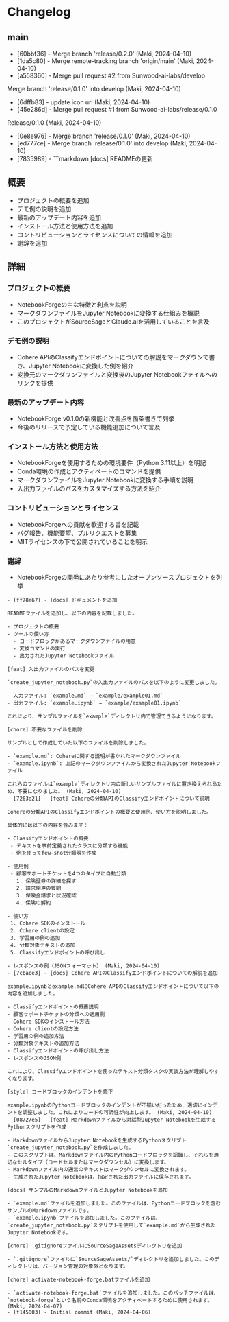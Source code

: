 # Changelog

## main

- [60bbf36] - Merge branch 'release/0.2.0' (Maki, 2024-04-10)
- [1da5c80] - Merge remote-tracking branch 'origin/main' (Maki, 2024-04-10)
- [a558360] - Merge pull request #2 from Sunwood-ai-labs/develop

Merge branch 'release/0.1.0' into develop (Maki, 2024-04-10)
- [6dffb83] - update icon url (Maki, 2024-04-10)
- [45e286d] - Merge pull request #1 from Sunwood-ai-labs/release/0.1.0

Release/0.1.0 (Maki, 2024-04-10)
- [0e8e976] - Merge branch 'release/0.1.0' (Maki, 2024-04-10)
- [ed777ce] - Merge branch 'release/0.1.0' into develop (Maki, 2024-04-10)
- [7835989] - ```markdown
[docs] READMEの更新

## 概要

- プロジェクトの概要を追加
- デモ例の説明を追加
- 最新のアップデート内容を追加
- インストール方法と使用方法を追加
- コントリビューションとライセンスについての情報を追加
- 謝辞を追加

## 詳細

### プロジェクトの概要

- NotebookForgeの主な特徴と利点を説明
- マークダウンファイルをJupyter Notebookに変換する仕組みを概説
- このプロジェクトがSourceSageとClaude.aiを活用していることを言及

### デモ例の説明

- Cohere APIのClassifyエンドポイントについての解説をマークダウンで書き、Jupyter Notebookに変換した例を紹介
- 変換元のマークダウンファイルと変換後のJupyter Notebookファイルへのリンクを提供

### 最新のアップデート内容

- NotebookForge v0.1.0の新機能と改善点を箇条書きで列挙
- 今後のリリースで予定している機能追加について言及

### インストール方法と使用方法

- NotebookForgeを使用するための環境要件（Python 3.11以上）を明記
- Conda環境の作成とアクティベートのコマンドを提供
- マークダウンファイルをJupyter Notebookに変換する手順を説明
- 入出力ファイルのパスをカスタマイズする方法を紹介

### コントリビューションとライセンス

- NotebookForgeへの貢献を歓迎する旨を記載
- バグ報告、機能要望、プルリクエストを募集
- MITライセンスの下で公開されていることを明示

### 謝辞

- NotebookForgeの開発にあたり参考にしたオープンソースプロジェクトを列挙
``` (Maki, 2024-04-10)
- [ff78e67] - [docs] ドキュメントを追加

READMEファイルを追加し、以下の内容を記載しました。

- プロジェクトの概要
- ツールの使い方
  - コードブロックがあるマークダウンファイルの用意
  - 変換コマンドの実行
  - 出力されたJupyter Notebookファイル

[feat] 入出力ファイルのパスを変更

`create_jupyter_notebook.py`の入出力ファイルのパスを以下のように変更しました。

- 入力ファイル: `example.md` → `example/example01.md`
- 出力ファイル: `example.ipynb` → `example/example01.ipynb`

これにより、サンプルファイルを`example`ディレクトリ内で管理できるようになります。

[chore] 不要なファイルを削除

サンプルとして作成していた以下のファイルを削除しました。

- `example.md`: Cohereに関する説明が書かれたマークダウンファイル
- `example.ipynb`: 上記のマークダウンファイルから変換されたJupyter Notebookファイル

これらのファイルは`example`ディレクトリ内の新しいサンプルファイルに置き換えられるため、不要になりました。 (Maki, 2024-04-10)
- [7263e21] - [feat] Cohereの分類APIのClassifyエンドポイントについて説明

Cohereの分類APIのClassifyエンドポイントの概要と使用例、使い方を説明しました。

具体的には以下の内容を含みます：

- Classifyエンドポイントの概要
 - テキストを事前定義されたクラスに分類する機能
 - 例を使ってfew-shot分類器を作成

- 使用例
 - 顧客サポートチケットを4つのタイプに自動分類
   1. 保険証券の詳細を探す
   2. 請求関連の質問
   3. 保険金請求と状況確認
   4. 保険の解約

- 使い方
 1. Cohere SDKのインストール
 2. Cohere clientの設定
 3. 学習用の例の追加
 4. 分類対象テキストの追加
 5. Classifyエンドポイントの呼び出し

- レスポンスの例（JSONフォーマット） (Maki, 2024-04-10)
- [7cbace3] - [docs] Cohere APIのClassifyエンドポイントについての解説を追加

example.ipynbとexample.mdにCohere APIのClassifyエンドポイントについて以下の内容を追加しました。

- Classifyエンドポイントの概要説明
- 顧客サポートチケットの分類への適用例
- Cohere SDKのインストール方法
- Cohere clientの設定方法
- 学習用の例の追加方法
- 分類対象テキストの追加方法
- Classifyエンドポイントの呼び出し方法
- レスポンスのJSON例

これにより、Classifyエンドポイントを使ったテキスト分類タスクの実装方法が理解しやすくなります。

[style] コードブロックのインデントを修正

example.ipynbのPythonコードブロックのインデントが不揃いだったため、適切にインデントを調整しました。これによりコードの可読性が向上します。 (Maki, 2024-04-10)
- [08727e5] - [feat] Markdownファイルから対話型Jupyter Notebookを生成するPythonスクリプトを作成

- MarkdownファイルからJupyter Notebookを生成するPythonスクリプト`create_jupyter_notebook.py`を作成しました。
- このスクリプトは、Markdownファイル内のPythonコードブロックを認識し、それらを適切なセルタイプ（コードセルまたはマークダウンセル）に変換します。
- Markdownファイル内の通常のテキストはマークダウンセルに変換されます。
- 生成されたJupyter Notebookは、指定された出力ファイルに保存されます。

[docs] サンプルのMarkdownファイルとJupyter Notebookを追加

- `example.md`ファイルを追加しました。このファイルは、Pythonコードブロックを含むサンプルのMarkdownファイルです。
- `example.ipynb`ファイルを追加しました。このファイルは、`create_jupyter_notebook.py`スクリプトを使用して`example.md`から生成されたJupyter Notebookです。

[chore] .gitignoreファイルにSourceSageAssetsディレクトリを追加

- `.gitignore`ファイルに`SourceSageAssets/`ディレクトリを追加しました。このディレクトリは、バージョン管理の対象外となります。

[chore] activate-notebook-forge.batファイルを追加

- `activate-notebook-forge.bat`ファイルを追加しました。このバッチファイルは、`notebook-forge`という名前のConda環境をアクティベートするために使用されます。 (Maki, 2024-04-07)
- [f145003] - Initial commit (Maki, 2024-04-06)
